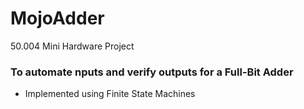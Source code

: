 # MojoAdder
50.004 Mini Hardware Project
### To automate nputs and verify outputs for a Full-Bit Adder
* Implemented using Finite State Machines
